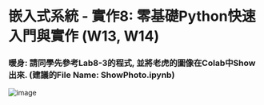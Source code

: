 #  嵌入式系統 - 實作8: 零基礎Python快速入門與實作 (W13, W14)
### 暖身: 請同學先參考Lab8-3的程式, 並將老虎的圖像在Colab中Show出來. (建議的File Name: ShowPhoto.ipynb)

![image](https://user-images.githubusercontent.com/89329170/141667166-353611c5-1ab6-4b7c-8de5-f358d398f108.png)

















